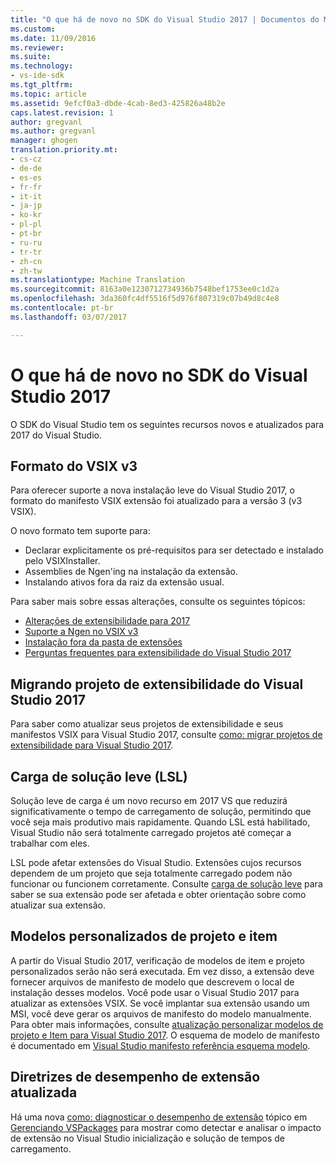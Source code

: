 ```yaml
---
title: "O que há de novo no SDK do Visual Studio 2017 | Documentos do Microsoft"
ms.custom: 
ms.date: 11/09/2016
ms.reviewer: 
ms.suite: 
ms.technology:
- vs-ide-sdk
ms.tgt_pltfrm: 
ms.topic: article
ms.assetid: 9efcf0a3-dbde-4cab-8ed3-425826a48b2e
caps.latest.revision: 1
author: gregvanl
ms.author: gregvanl
manager: ghogen
translation.priority.mt:
- cs-cz
- de-de
- es-es
- fr-fr
- it-it
- ja-jp
- ko-kr
- pl-pl
- pt-br
- ru-ru
- tr-tr
- zh-cn
- zh-tw
ms.translationtype: Machine Translation
ms.sourcegitcommit: 8163a0e1230712734936b7548bef1753ee0c1d2a
ms.openlocfilehash: 3da360fc4df5516f5d976f807319c07b49d8c4e8
ms.contentlocale: pt-br
ms.lasthandoff: 03/07/2017

---
```

# <a name="what39s-new-in-the-visual-studio-2017-sdk"></a>O que há de novo no SDK do Visual Studio 2017

O SDK do Visual Studio tem os seguintes recursos novos e atualizados para 2017 do Visual Studio.

## <a name="vsix-v3-format"></a>Formato do VSIX v3

Para oferecer suporte a nova instalação leve do Visual Studio 2017, o formato do manifesto VSIX extensão foi atualizado para a versão 3 (v3 VSIX).

O novo formato tem suporte para:

* Declarar explicitamente os pré-requisitos para ser detectado e instalado pelo VSIXInstaller.
* Assemblies de Ngen'ing na instalação da extensão.
* Instalando ativos fora da raiz da extensão usual.

Para saber mais sobre essas alterações, consulte os seguintes tópicos:

* [Alterações de extensibilidade para 2017](breaking-changes-2017.md)
* [Suporte a Ngen no VSIX v3](ngen-support.md)
* [Instalação fora da pasta de extensões](set-install-root.md)
* [Perguntas frequentes para extensibilidade do Visual Studio 2017](faq-2017.md)

## <a name="migrating-extensibility-project-to-visual-studio-2017"></a>Migrando projeto de extensibilidade do Visual Studio 2017

Para saber como atualizar seus projetos de extensibilidade e seus manifestos VSIX para Visual Studio 2017, consulte [como: migrar projetos de extensibilidade para Visual Studio 2017](how-to-migrate-extensibility-projects-to-visual-studio-2017.md).

## <a name="lightweight-solution-load-lsl"></a>Carga de solução leve (LSL)

Solução leve de carga é um novo recurso em 2017 VS que reduzirá significativamente o tempo de carregamento de solução, permitindo que você seja mais produtivo mais rapidamente. Quando LSL está habilitado, Visual Studio não será totalmente carregado projetos até começar a trabalhar com eles.

LSL pode afetar extensões do Visual Studio. Extensões cujos recursos dependem de um projeto que seja totalmente carregado podem não funcionar ou funcionem corretamente. Consulte [carga de solução leve](lightweight-solution-load-extension-impact.md) para saber se sua extensão pode ser afetada e obter orientação sobre como atualizar sua extensão.

## <a name="custom-project-and-item-templates"></a>Modelos personalizados de projeto e item

A partir do Visual Studio 2017, verificação de modelos de item e projeto personalizados serão não será executada. Em vez disso, a extensão deve fornecer arquivos de manifesto de modelo que descrevem o local de instalação desses modelos. Você pode usar o Visual Studio 2017 para atualizar as extensões VSIX. Se você implantar sua extensão usando um MSI, você deve gerar os arquivos de manifesto do modelo manualmente. Para obter mais informações, consulte [atualização personalizar modelos de projeto e Item para Visual Studio 2017](../extensibility/upgrading-custom-project-and-item-templates-for-visual-studio-2017.md). O esquema de modelo de manifesto é documentado em [Visual Studio manifesto referência esquema modelo](../extensibility/visual-studio-template-manifest-schema-reference.md).

## <a name="updated-extension-performance-guidelines"></a>Diretrizes de desempenho de extensão atualizada

Há uma nova [como: diagnosticar o desempenho de extensão](how-to-diagnose-extension-performance.md) tópico em [Gerenciando VSPackages](managing-vspackages.md) para mostrar como detectar e analisar o impacto de extensão no Visual Studio inicialização e solução de tempos de carregamento.

